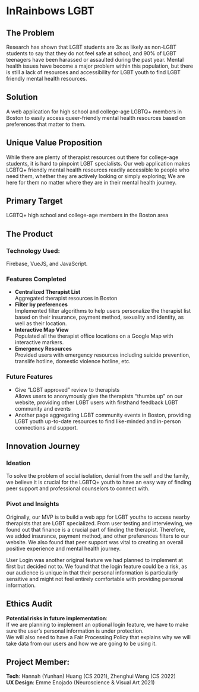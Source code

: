 # InRainbows LGBT

## The Problem 
Research has shown that LGBT students are 3x as likely as non-LGBT students to say that they do not feel safe at school, and 90% of LGBT teenagers have been harassed or assaulted during the past year. Mental health issues have become a major problem within this population, but there is still a lack of resources and accessibility for LGBT youth to find LGBT friendly mental health resources. 

## Solution
A web application for high school and college-age LGBTQ+ members in Boston to easily access queer-friendly mental health resources based on preferences that matter to them. 

## Unique Value Proposition
While there are plenty of therapist resources out there for college-age students, it is hard to pinpoint LGBT specialists. Our web application makes LGBTQ+ friendly mental health resources readily accessible to people who need them, whether they are actively looking or simply exploring; We are here for them no matter where they are in their mental health journey.

## Primary Target
LGBTQ+ high school and college-age members in the Boston area

## The Product
### Technology Used:
Firebase, VueJS, and JavaScript.
<br>

### Features Completed
- **Centralized Therapist List**<br>
 Aggregated therapist resources in Boston
 - **Filter by preferences**<br>
   Implemented filter algorithms to help users personalize the therapist list based on their insurance, payment method, sexuality and identity, as well as their location.
- **Interactive Map View**<br>
Populated all the therapist office locations on a Google Map with interactive markers.
- **Emergency Resources**<br>
Provided users with emergency resources including suicide prevention, translife hotline, domestic violence hotline, etc. 

### Future Features 
- Give “LGBT approved” review to therapists<br>
Allows users to anonymously give the therapists “thumbs up” on our website, providing other LGBT users with firsthand feedback 
LGBT community and events
- Another page aggregating LGBT community events in Boston, providing LGBT youth up-to-date resources to find like-minded and in-person connections and support. 

## Innovation Journey 
### Ideation 
To solve the problem of social isolation, denial from the self and the family, we believe it is crucial for the LGBTQ+ youth to have an easy way of finding peer support and professional counselors to connect with.

### Pivot and Insights
Originally, our MVP is to build a web app for LGBT youths to access nearby therapists that are LGBT specialized. From user testing and interviewing, we found out that finance is a crucial part of finding the therapist. Therefore, we added insurance, payment method, and other preferences filters to our website. We also found that peer support was vital to creating an overall positive experience and mental health journey. <br>

User Login was another original feature we had planned to implement at first but decided not to. We found that the login feature could be a risk, as our audience is unique in that their personal information is particularly sensitive and might not feel entirely comfortable with providing personal information.


## Ethics Audit
**Potential risks in future implementation**: <br>
If we are planning to implement an optional login feature, we have to make sure the user’s personal information is under protection. <br>
We will also need to have a Fair Processing Policy that explains why we will take data from our users and how we are going to be using it.

## Project Member: 
**Tech**: Hannah (Yunhan) Huang (CS 2021), Zhenghui Wang (CS 2022)<br>
**UX Design**: Emme Enojado (Neuroscience & Visual Art 2021) 
